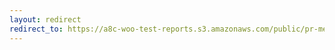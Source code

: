 ```yaml
---
layout: redirect
redirect_to: https://a8c-woo-test-reports.s3.amazonaws.com/public/pr-merge/39095/api/index.html
---
```

